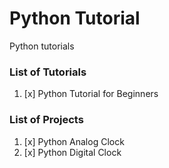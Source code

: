 # Python Tutorial

Python tutorials

### List of Tutorials

1. [x] Python Tutorial for Beginners

### List of Projects

1. [x] Python Analog Clock
2. [x] Python Digital Clock


